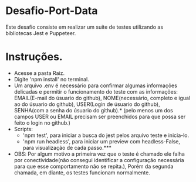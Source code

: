 # Desafio-Port-Data 

Este desafio consiste em realizar um suite de testes utilizando as bibliotecas Jest e Puppeteer.

# Instruções.
 - Acesse a pasta Raiz.
 - Digite 'npm install' no terminal.
 - Um arquivo .env é necessário para confirmar algumas informações delicadas e permitir o funcionamento do teste com as informações: EMAIL(E-mail do úsuario do github), NOME(necessário, completo e igual ao do úsuario do github), USER(Login de úsuario do github), SENHA(com a senha do úsuario do github).* (pelo menos um dos campos USER ou EMAIL precisam ser preenchidos para que possa ser feito o login no github.)
 - Scripts: 
   - 'npm test', para iniciar a busca do jest pelos arquivo teste e inicia-lo.
   - 'npm run headless', para iniciar um preview com headless-False, para visualização de cada passo.***
 - OBS: Por algum motivo a primeira vez que o teste é chamado ele falha por conectividade(não consegui identificar a configuração necessária para que esse comportamento não se repita.), Porém da segunda chamada, em diante, os testes funcionam normalmente.